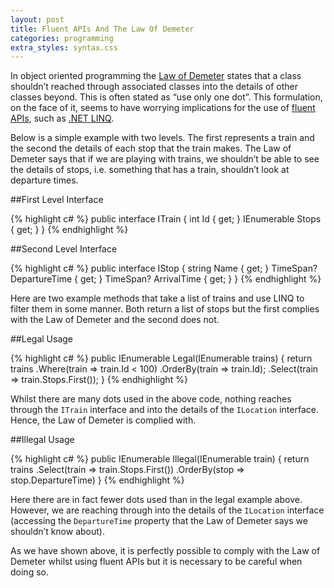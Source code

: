 ```yaml
---
layout: post
title: Fluent APIs And The Law Of Demeter
categories: programming
extra_styles: syntax.css
---
```

In object oriented programming the [Law of Demeter](http://en.wikipedia.org/wiki/Law_of_Demeter
) states that a class shouldn’t reached through associated classes into the details of other classes beyond.  This is often stated as “use only one dot”.  This formulation, on the face of it, seems to have worrying implications for the use of [fluent APIs](http://en.wikipedia.org/wiki/Fluent_interface
), such as [.NET LINQ](https://msdn.microsoft.com/en-us/library/bb397926.aspx
).

Below is a simple example with two levels.  The first represents a train and the second the details of each stop that the train makes.  The Law of Demeter says that if we are playing with trains, we shouldn’t be able to see the details of stops, i.e. something that has a train, shouldn’t look at departure times.

##First Level Interface

{% highlight c# %}
public interface ITrain
{
    int Id { get; }
    IEnumerable<IStop> Stops { get; }
}
{% endhighlight %}

##Second Level Interface

{% highlight c# %}
public interface IStop
{
    string Name { get; }
    TimeSpan? DepartureTime { get; }
    TimeSpan? ArrivalTime { get; }
}
{% endhighlight %}

Here are two example methods that take a list of trains and use LINQ to filter them in some manner.  Both return a list of stops but the first complies with the Law of Demeter and the second does not.

##Legal Usage

{% highlight c# %}
public IEnumerable<IStop> Legal(IEnumerable<ITrain> trains)
{
    return trains
        .Where(train => train.Id < 100)
        .OrderBy(train => train.Id);
        .Select(train => train.Stops.First());
}
{% endhighlight %}

Whilst there are many dots used in the above code, nothing reaches through the `ITrain` interface and into the details of the `ILocation` interface.  Hence, the Law of Demeter is complied with.

##Illegal Usage

{% highlight c# %}
public IEnumerable<IStop> Illegal(IEnumerable<ITrain> train)
{
    return trains
        .Select(train => train.Stops.First())
        .OrderBy(stop => stop.DepartureTime)
}
{% endhighlight %}

Here there are in fact fewer dots used than in the legal example above.  However, we are reaching through into the details of the `ILocation` interface (accessing the `DepartureTime` property that the Law of Demeter says we shouldn’t know about).

As we have shown above, it is perfectly possible to comply with the Law of Demeter whilst using fluent APIs but it is necessary to be careful when doing so.


